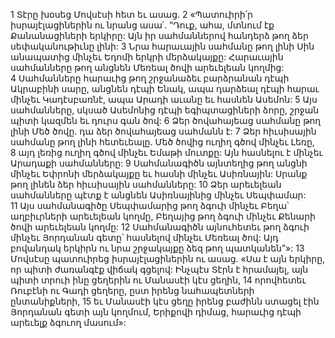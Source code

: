 1 Տէրը խօսեց Մովսէսի հետ եւ ասաց. 2 «Պատուիրի՛ր իսրայէլացիներին ու նրանց ասա՛. “Դուք, ահա, մտնում էք Քանանացիների երկիրը: Այն իր սահմաններով հանդերձ թող ձեր սեփականութիւնը լինի: 3 Նրա հարաւային սահմանը թող լինի Սին անապատից մինչեւ Եդոմի երկրի մերձակայքը: Հարաւային սահմանները թող անցնեն Մեռեալ ծովի արեւելեան կողմից: 4 Սահմանները հարաւից թող շրջանաձեւ բարձրանան դէպի Ակրաբինի սարը, անցնեն դէպի Ենակ, ապա դարձեալ դէպի հարաւ մինչեւ Կադէսբառնէ, ապա Արադի աւանը եւ հասնեն Ասեմոն: 5 Այս սահմանները, սկսած Ասեմոնից դէպի եգիպտացիների ձորը, շրջան պիտի կազմեն եւ դուրս գան ծով: 6 Ձեր ծովահայեաց սահմանը թող լինի Մեծ ծովը. դա ձեր ծովահայեաց սահմանն է:
7 Ձեր հիւսիսային սահմանը թող լինի հետեւեալը. Մեծ ծովից ուղիղ գծով մինչեւ Լեռը, 8 այդ լեռից ուղիղ գծով մինչեւ Եմաթի մուտքը: Այն հասնելու է մինչեւ Արադաքի սահմանները: 9 Սահմանագիծն այնտեղից թող անցնի մինչեւ Եփրոնի մերձակայքը եւ հասնի մինչեւ Ասիռնային: Սրանք թող լինեն ձեր հիւսիսային սահմանները:
10 Ձեր արեւելեան սահմանները պէտք է անցնեն Ասիռնայինից մինչեւ Սեպփամար: 11 Այս սահմանագիծը Սեպփամարից թող ձգուի մինչեւ Բեղա՝ աղբիւրների արեւելեան կողմը, Բեղայից թող ձգուի մինչեւ Քենարի ծովի արեւելեան կողմը: 12 Սահմանագիծն այնուհետեւ թող ձգուի մինչեւ Յորդանան գետը՝ հասնելով մինչեւ Մեռեալ ծով: Այդ բովանդակ երկիրն ու նրա շրջակայքը ձեզ թող պատկանեն”»:
13 Մովսէսը պատուիրեց իսրայէլացիներին ու ասաց. «Սա է այն երկիրը, որ պիտի ժառանգէք վիճակ գցելով: Ինչպէս Տէրն է հրամայել, այն պիտի տրուի ինը ցեղերին ու Մանասէի կէս ցեղին, 14 որովհետեւ Ռուբէնի ու Գադի ցեղերը, ըստ իրենց նահապետների ընտանիքների, 15 եւ Մանասէի կէս ցեղը իրենց բաժինն ստացել էին Յորդանան գետի այն կողմում, Երիքովի դիմաց, հարաւից դէպի արեւելք ձգուող մասում»:
